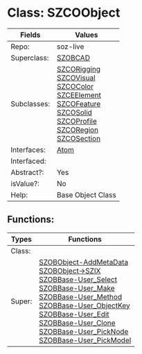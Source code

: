 
# Class:	SZCOObject

| Fields | Values |
| --------- | --------- |
| Repo: | soz-live |
| Superclass: | [SZOBCAD](SZOBCAD.html) |
| Subclasses: | [SZCORigging](SZCORigging.html) <br> [SZCOVisual](SZCOVisual.html) <br> [SZCOColor](SZCOColor.html) <br> [SZCEElement](SZCEElement.html) <br> [SZCOFeature](SZCOFeature.html) <br> [SZCOSolid](SZCOSolid.html) <br> [SZCOProfile](SZCOProfile.html) <br> [SZCORegion](SZCORegion.html) <br> [SZCOSection](SZCOSection.html) |
| Interfaces: | [Atom](Atom.html) |
| Interfaced: |  |
| Abstract?: | Yes |
| isValue?: | No |
| Help: | Base Object Class |


## Functions:

| Types | Functions |
| --------- | --------- |
| Class: |  |
| Super: | [SZOBObject-AddMetaData](SZOBObject.html) <br> [SZOBObject->SZIX](SZOBObject.html) <br> [SZOBBase-User_Select](SZOBBase.html) <br> [SZOBBase-User_Make](SZOBBase.html) <br> [SZOBBase-User_Method](SZOBBase.html) <br> [SZOBBase-User_ObjectKey](SZOBBase.html) <br> [SZOBBase-User_Edit](SZOBBase.html) <br> [SZOBBase-User_Clone](SZOBBase.html) <br> [SZOBBase-User_PickNode](SZOBBase.html) <br> [SZOBBase-User_PickModel](SZOBBase.html) |


